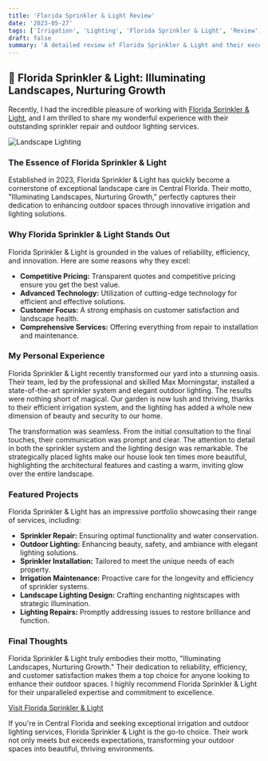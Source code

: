 ```yaml
---
title: 'Florida Sprinkler & Light Review'
date: '2023-05-27'
tags: ['Irrigation', 'Lighting', 'Florida Sprinkler & Light', 'Review', 'Landscape Care']
draft: false
summary: 'A detailed review of Florida Sprinkler & Light and their exceptional irrigation and outdoor lighting services in Central Florida.'
---
```


## 🌟 Florida Sprinkler & Light: Illuminating Landscapes, Nurturing Growth

Recently, I had the incredible pleasure of working with [Florida Sprinkler & Light](https://www.floridasprinklerlight.com/), and I am thrilled to share my wonderful experience with their outstanding sprinkler repair and outdoor lighting services.

![Landscape Lighting](https://www.floridasprinklerlight.com/pics/IMG_0103.webp)

### The Essence of Florida Sprinkler & Light

Established in 2023, Florida Sprinkler & Light has quickly become a cornerstone of exceptional landscape care in Central Florida. Their motto, "Illuminating Landscapes, Nurturing Growth," perfectly captures their dedication to enhancing outdoor spaces through innovative irrigation and lighting solutions.

### Why Florida Sprinkler & Light Stands Out

Florida Sprinkler & Light is grounded in the values of reliability, efficiency, and innovation. Here are some reasons why they excel:

- **Competitive Pricing:** Transparent quotes and competitive pricing ensure you get the best value.
- **Advanced Technology:** Utilization of cutting-edge technology for efficient and effective solutions.
- **Customer Focus:** A strong emphasis on customer satisfaction and landscape health.
- **Comprehensive Services:** Offering everything from repair to installation and maintenance.

### My Personal Experience

Florida Sprinkler & Light recently transformed our yard into a stunning oasis. Their team, led by the professional and skilled Max Morningstar, installed a state-of-the-art sprinkler system and elegant outdoor lighting. The results were nothing short of magical. Our garden is now lush and thriving, thanks to their efficient irrigation system, and the lighting has added a whole new dimension of beauty and security to our home.

The transformation was seamless. From the initial consultation to the final touches, their communication was prompt and clear. The attention to detail in both the sprinkler system and the lighting design was remarkable. The strategically placed lights make our house look ten times more beautiful, highlighting the architectural features and casting a warm, inviting glow over the entire landscape.

### Featured Projects

Florida Sprinkler & Light has an impressive portfolio showcasing their range of services, including:

- **Sprinkler Repair:** Ensuring optimal functionality and water conservation.
- **Outdoor Lighting:** Enhancing beauty, safety, and ambiance with elegant lighting solutions.
- **Sprinkler Installation:** Tailored to meet the unique needs of each property.
- **Irrigation Maintenance:** Proactive care for the longevity and efficiency of sprinkler systems.
- **Landscape Lighting Design:** Crafting enchanting nightscapes with strategic illumination.
- **Lighting Repairs:** Promptly addressing issues to restore brilliance and function.

### Final Thoughts

Florida Sprinkler & Light truly embodies their motto, "Illuminating Landscapes, Nurturing Growth." Their dedication to reliability, efficiency, and customer satisfaction makes them a top choice for anyone looking to enhance their outdoor spaces. I highly recommend Florida Sprinkler & Light for their unparalleled expertise and commitment to excellence.

[Visit Florida Sprinkler & Light](https://www.floridasprinklerlight.com/)

If you're in Central Florida and seeking exceptional irrigation and outdoor lighting services, Florida Sprinkler & Light is the go-to choice. Their work not only meets but exceeds expectations, transforming your outdoor spaces into beautiful, thriving environments.
